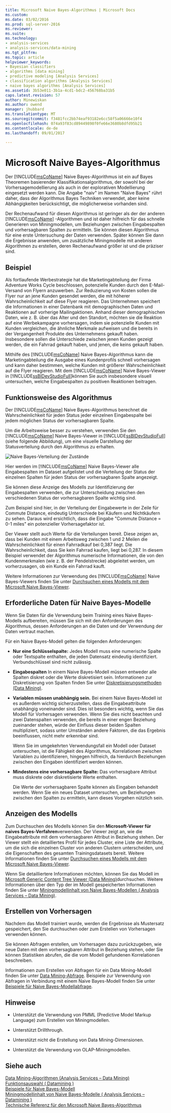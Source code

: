 ```yaml
---
title: Microsoft Naive Bayes-Algorithmus | Microsoft Docs
ms.custom: 
ms.date: 03/02/2016
ms.prod: sql-server-2016
ms.reviewer: 
ms.suite: 
ms.technology:
- analysis-services
- analysis-services/data-mining
ms.tgt_pltfrm: 
ms.topic: article
helpviewer_keywords:
- Bayesian classifiers
- algorithms [data mining]
- predictive modeling [Analysis Services]
- classification algorithms [Analysis Services]
- naive bayes algorithms [Analysis Services]
ms.assetid: 3b53e011-3b1a-4cd1-bdc2-456768ba31b5
caps.latest.revision: 57
author: Minewiskan
ms.author: owend
manager: jhubbard
ms.translationtype: MT
ms.sourcegitcommit: f3481fcc2bb74eaf93182e6cc58f5a06666e10f4
ms.openlocfilehash: 074a93f83cd89449898f0fe66e3680b8dfd95b21
ms.contentlocale: de-de
ms.lasthandoff: 09/01/2017

---
```

# <a name="microsoft-naive-bayes-algorithm"></a>Microsoft Naive Bayes-Algorithmus
  Der [!INCLUDE[msCoName](../../includes/msconame-md.md)] Naive Bayes-Algorithmus ist ein auf Bayes Theoremen basierender Klassifikationsalgorithmus, der sowohl bei der Vorhersagemodellierung als auch in der explorativen Modellierung eingesetzt werden kann. Die Angabe "naiv" im Namen "Naïve Bayes" rührt daher, dass der Algorithmus Bayes Techniken verwendet, aber keine Abhängigkeiten berücksichtigt, die möglicherweise vorhanden sind.  
  
 Der Rechenaufwand für diesen Algorithmus ist geringer als der der anderen [!INCLUDE[msCoName](../../includes/msconame-md.md)] -Algorithmen und ist daher hilfreich für das schnelle Generieren von Miningmodellen, um Beziehungen zwischen Eingabespalten und vorhersagbaren Spalten zu ermitteln. Sie können diesen Algorithmus für eine erste Untersuchung der Daten verwenden. Später können Sie dann die Ergebnisse anwenden, um zusätzliche Miningmodelle mit anderen Algorithmen zu erstellen, deren Rechenaufwand größer ist und die präziser sind.  
  
## <a name="example"></a>Beispiel  
 Als fortlaufende Werbestrategie hat die Marketingabteilung der Firma Adventure Works Cycle beschlossen, potenzielle Kunden durch den E-Mail-Versand von Flyern anzuwerben. Zur Reduzierung von Kosten sollen die Flyer nur an jene Kunden gesendet werden, die mit höherer Wahrscheinlichkeit auf diese Flyer reagieren. Das Unternehmen speichert die Informationen in einer Datenbank mit demographischen Daten und Reaktionen auf vorherige Mailingaktionen. Anhand dieser demographischen Daten, wie z. B. über das Alter und den Standort, möchten sie die Reaktion auf eine Werbekampagne vorhersagen, indem sie potenzielle Kunden mit Kunden vergleichen, die ähnliche Merkmale aufweisen und die bereits in der Vergangenheit Produkte des Unternehmens gekauft haben. Insbesondere sollen die Unterschiede zwischen jenen Kunden gezeigt werden, die ein Fahrrad gekauft haben, und jenen, die keins gekauft haben.  
  
 Mithilfe des [!INCLUDE[msCoName](../../includes/msconame-md.md)] Naive Bayes-Algorithmus kann die Marketingabteilung die Ausgabe eines Kundenprofils schnell vorhersagen und kann daher bestimmen, welche Kunden mit größerer Wahrscheinlichkeit auf die Flyer reagieren. Mit dem [!INCLUDE[msCoName](../../includes/msconame-md.md)] Naive Bayes-Viewer in [!INCLUDE[ssBIDevStudioFull](../../includes/ssbidevstudiofull-md.md)]können Sie auch insbesondere visuell untersuchen, welche Eingabespalten zu positiven Reaktionen beitragen.  
  
## <a name="how-the-algorithm-works"></a>Funktionsweise des Algorithmus  
 Der [!INCLUDE[msCoName](../../includes/msconame-md.md)] Naive Bayes-Algorithmus berechnet die Wahrscheinlichkeit für jeden Status jeder einzelnen Eingabespalte bei jedem möglichen Status der vorhersagbaren Spalte.  
  
 Um die Arbeitsweise besser zu verstehen, verwenden Sie den [!INCLUDE[msCoName](../../includes/msconame-md.md)] Naive Bayes-Viewer in [!INCLUDE[ssBIDevStudioFull](../../includes/ssbidevstudiofull-md.md)] (siehe folgende Abbildung), um eine visuelle Darstellung der Statusverteilung durch den Algorithmus zu erhalten.  
  
 ![Naive Bayes-Verteilung der Zustände](../../analysis-services/data-mining/media/naive-bayes.gif "Naive Bayes-Verteilung der Zustände")  
  
 Hier werden im [!INCLUDE[msCoName](../../includes/msconame-md.md)] Naive Bayes-Viewer alle Eingabespalten im Dataset aufgelistet und die Verteilung der Status der einzelnen Spalten für jeden Status der vorhersagbaren Spalte angezeigt.  
  
 Sie können diese Anzeige des Modells zur Identifizierung der Eingabespalten verwenden, die zur Unterscheidung zwischen den verschiedenen Status der vorhersagbaren Spalte wichtig sind.  
  
 Zum Beispiel sind hier, in der Verteilung der Eingabewerte in der Zeile für Commute Distance, eindeutig Unterschiede bei Käufern und Nichtkäufern zu sehen. Daraus wird ersichtlich, dass die Eingabe "Commute Distance = 0-1 miles" ein potenzieller Vorhersagefaktor ist.  
  
 Der Viewer stellt auch Werte für die Verteilungen bereit. Diese zeigen an, dass bei Kunden mit einem Arbeitsweg zwischen 1 und 2 Meilen die Wahrscheinlichkeit für einen Fahrradkauf bei 0,387 liegt. Die Wahrscheinlichkeit, dass Sie kein Fahrrad kaufen, liegt bei 0,287. In diesem Beispiel verwendet der Algorithmus numerische Informationen, die von den Kundenmerkmalen (wie z. B. der Pendelstrecke) abgeleitet werden, um vorherzusagen, ob ein Kunde ein Fahrrad kauft.  
  
 Weitere Informationen zur Verwendung des [!INCLUDE[msCoName](../../includes/msconame-md.md)] Naive Bayes-Viewers finden Sie unter [Durchsuchen eines Modells mit dem Microsoft Naive Bayes-Viewer](../../analysis-services/data-mining/browse-a-model-using-the-microsoft-naive-bayes-viewer.md).  
  
## <a name="data-required-for-naive-bayes-models"></a>Erforderliche Daten für Naive Bayes-Modelle  
 Wenn Sie Daten für die Verwendung beim Training eines Naive Bayes-Modells aufbereiten, müssen Sie sich mit den Anforderungen des Algorithmus, dessen Anforderungen an die Daten und der Verwendung der Daten vertraut machen.  
  
 Für ein Naive Bayes-Modell gelten die folgenden Anforderungen:  
  
-   **Nur eine Schlüsselspalte:** Jedes Modell muss eine numerische Spalte oder Textspalte enthalten, die jeden Datensatz eindeutig identifiziert. Verbundschlüssel sind nicht zulässig.  
  
-   **Eingabespalten** In einem Naive Bayes-Modell müssen entweder alle Spalten diskret oder die Werte diskretisiert sein. Informationen zur Diskretisierung von Spalten finden Sie unter [ Diskretisierungsmethoden &#40;Data Mining&#41;](../../analysis-services/data-mining/discretization-methods-data-mining.md).  
  
-   **Variablen müssen unabhängig sein.** Bei einem Naive Bayes-Modell ist es außerdem wichtig sicherzustellen, dass die Eingabeattribute unabhängig voneinander sind. Dies ist besonders wichtig, wenn Sie das Modell für Vorhersagen verwenden. Wenn Sie dies nicht beachten und zwei Datenspalten verwenden, die bereits in einer engen Beziehung zueinander stehen, würde der Einfluss dieser beiden Spalten multipliziert, sodass unter Umständen andere Faktoren, die das Ergebnis beeinflussen, nicht mehr erkennbar sind.  
  
     Wenn Sie im umgekehrten Verwendungsfall ein Modell oder Dataset untersuchen, ist die Fähigkeit des Algorithmus, Korrelationen zwischen Variablen zu identifizieren, hingegen hilfreich, da hierdurch Beziehungen zwischen den Eingaben identifiziert werden können.  
  
-   **Mindestens eine vorhersagbare Spalte:** Das vorhersagbare Attribut muss diskrete oder diskretisierte Werte enthalten.  
  
     Die Werte der vorhersagbaren Spalte können als Eingaben behandelt werden. Wenn Sie ein neues Dataset untersuchen, um Beziehungen zwischen den Spalten zu ermitteln, kann dieses Vorgehen nützlich sein.  
  
## <a name="viewing-the-model"></a>Anzeigen des Modells  
 Zum Durchsuchen des Modells können Sie den **Microsoft-Viewer für naives Bayes-Verfahren**verwenden. Der Viewer zeigt an, wie die Eingabeattribute mit dem vorhersagbaren Attribut in Beziehung stehen. Der Viewer stellt ein detailliertes Profil für jedes Cluster, eine Liste der Attribute, um die sich die einzelnen Cluster von anderen Clustern unterscheiden, und die Eigenschaften des gesamten Trainingsdatasets bereit. Weitere Informationen finden Sie unter [Durchsuchen eines Modells mit dem Microsoft Naive Bayes-Viewer](../../analysis-services/data-mining/browse-a-model-using-the-microsoft-naive-bayes-viewer.md).  
  
 Wenn Sie detailliertere Informationen möchten, können Sie das Modell im [Microsoft Generic Content Tree Viewer &#40;Data Mining&#41;](http://msdn.microsoft.com/library/751b4393-f6fd-48c1-bcef-bdca589ce34c)durchsuchen. Weitere Informationen über den Typ der im Modell gespeicherten Informationen finden Sie unter [Miningmodellinhalt von Naive Bayes-Modellen &#40; Analysis Services – Data Mining&#41;](../../analysis-services/data-mining/mining-model-content-for-naive-bayes-models-analysis-services-data-mining.md).  
  
## <a name="making-predictions"></a>Erstellen von Vorhersagen  
 Nachdem das Modell trainiert wurde, werden die Ergebnisse als Mustersatz gespeichert, den Sie durchsuchen oder zum Erstellen von Vorhersagen verwenden können.  
  
 Sie können Abfragen erstellen, um Vorhersagen dazu zurückzugeben, wie neue Daten mit dem vorhersagbaren Attribut in Beziehung stehen, oder Sie können Statistiken abrufen, die die vom Modell gefundenen Korrelationen beschreiben.  
  
 Informationen zum Erstellen von Abfragen für ein Data Mining-Modell finden Sie unter [Data Mining-Abfrage](../../analysis-services/data-mining/data-mining-queries.md). Beispiele zur Verwendung von Abfragen in Verbindung mit einem Naive Bayes-Modell finden Sie unter [Beispiele für Naive Bayes-Modellabfrage](../../analysis-services/data-mining/naive-bayes-model-query-examples.md).  
  
## <a name="remarks"></a>Hinweise  
  
-   Unterstützt die Verwendung von PMML (Predictive Model Markup Language) zum Erstellen von Miningmodellen.  
  
-   Unterstützt Drillthrough.  
  
-   Unterstützt nicht die Erstellung von Data Mining-Dimensionen.  
  
-   Unterstützt die Verwendung von OLAP-Miningmodellen.  
  
## <a name="see-also"></a>Siehe auch  
 [Data Mining-Algorithmen &#40;Analysis Services – Data Mining&#41;](../../analysis-services/data-mining/data-mining-algorithms-analysis-services-data-mining.md)   
 [Funktionsauswahl &#40; Datamining &#41;](../../analysis-services/data-mining/feature-selection-data-mining.md)   
 [Beispiele für Naive Bayes-Modell](../../analysis-services/data-mining/naive-bayes-model-query-examples.md)   
 [Miningmodellinhalt von Naive Bayes-Modelle &#40; Analysis Services – Datamining &#41;](../../analysis-services/data-mining/mining-model-content-for-naive-bayes-models-analysis-services-data-mining.md)   
 [Technische Referenz für den Microsoft Naive Bayes-Algorithmus](../../analysis-services/data-mining/microsoft-naive-bayes-algorithm-technical-reference.md)  
  
  

